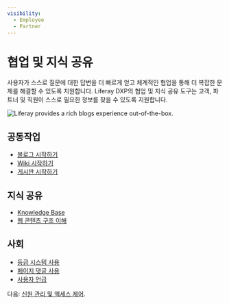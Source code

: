 ```yaml
---
visibility:
  - Employee
  - Partner
---
```

# 협업 및 지식 공유

사용자가 스스로 질문에 대한 답변을 더 빠르게 얻고 체계적인 협업을 통해 더 복잡한 문제를 해결할 수 있도록 지원합니다. Liferay DXP의 협업 및 지식 공유 도구는 고객, 파트너 및 직원이 스스로 필요한 정보를 찾을 수 있도록 지원합니다.

![Liferay provides a rich blogs experience out-of-the-box.](./collaboration-and-knowledge-sharing/images/01.png)

## 공동작업

* [블로그 시작하기](https://learn.liferay.com/w/dxp/content-authoring-and-management/blogs/getting-started-with-blogs) 
* [Wiki 시작하기](https://learn.liferay.com/w/dxp/collaboration-and-social/wiki/getting-started-with-wikis)
* [게시판 시작하기](https://learn.liferay.com/w/dxp/collaboration-and-social/message-boards/user-guide/getting-started-with-message-boards)

## 지식 공유

* [Knowledge Base](https://learn.liferay.com/w/dxp/collaboration-and-social/knowledge-base)
* [웹 콘텐츠 구조 이해](https://learn.liferay.com/w/dxp/content-authoring-and-management/web-content/web-content-structures/understanding-web-content-structures)

## 사회

* [등급 시스템 사용](https://learn.liferay.com/w/dxp/collaboration-and-social/social-tools/user-guide/using-the-ratings-system)
* [페이지 댓글 사용](https://learn.liferay.com/w/dxp/site-building/creating-pages/using-content-pages/using-page-comments)
* [사용자 언급](https://learn.liferay.com/w/dxp/collaboration-and-social/notifications-and-requests/user-guide/mentioning-users)

다음: [신원 관리 및 액세스 제어](./identity-management-and-access-control.md).
